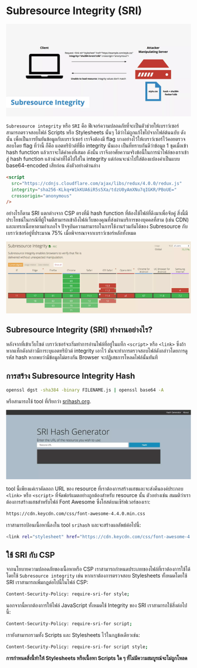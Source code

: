 # Subresource Integrity (SRI)

![](images/subresource-integrity-lg@2x.webp)

`Subresource integrity` หรือ `SRI` คือ ฟีเจอร์ความปลอดภัยที่จะเป็นตัวช่วยให้เบราว์เซอร์ สามารถตรวจสอบไฟล์ Scripts หรือ Stylesheets นั้นๆ ได้ว่าไม่ถูกแก้ไขไปจากไฟล์ต้นฉบับ ดังนั้น เพื่อเป็นการยืนยันข้อมูลกับเบราว์เซอร์ เราจึงต้องมี flag บางอย่างไว้ให้เบราว์เซอร์ไว้คอยตรวจสอบโดย flag ที่ว่านี้ ก็คือ แอตทริบิวต์ที่ชื่อ integrity นั่นเอง เป็นที่ทราบกันดีว่าข้อมูล 1 ชุดเมื่อเข้า hash function แล้วเราจะได้ค่าคงที่เสมอ ดังนั้น เราจึงอาศัยความจริงข้อนี้ในการนำไฟล์ของเราเข้าสู่ hash function แล้วนำค่าที่ได้ไปใส่ใน integrity แต่ก่อนจะนำไปใส่ต้องแปลงค่าเป็นแบบ base64-encoded เสียก่อน ดังตัวอย่างด้านล่าง

```html 
<script
  src="https://cdnjs.cloudflare.com/ajax/libs/redux/4.0.0/redux.js"
  integrity="sha256-KLkq+W1kKUA6iR5s5Xa/tdzU0yAmXNu7qIGKR/PBoUE="
  crossorigin="anonymous"
/>
```

อย่างไรก็ตาม SRI แตกต่างจาก CSP ตรงที่มี hash function ที่ต้องใช้ไฟล์ที่ดึงมาเพื่อจับคู่ สิ่งนี้มีประโยชน์ในกรณีที่ผู้โจมตีสามารถเข้าถึงไฟล์เว็บของคุณที่ส่งผ่านบริการของบุคคลที่สาม (เช่น CDN) และแทรกเนื้อหาตามอำเภอใจ ปัจจุบันความสามารถในการใช้งานร่วมกันได้ของ Subresource กับเบราว์เซอร์อยู่ที่ประมาณ 75% เมื่อพิจารณาจากเบราว์เซอร์หลักทั้งหมด 

![](images/subresource-integrity-support-2018-1-lg@2x.webp)

## Subresource Integrity (SRI) ทำงานอย่างไร?

หลังจากที่เข้าเว็บไซต์ เบราว์เซอร์จะเริ่มทำการอ่านไฟล์ที่อยู่ในแท็ก `<script>` หรือ `<link>` ซึ่งถ้าหากแท็กดังกล่าวมีการะบุแอตทริบิวต์ integrity เอาไว้ มันจะทำการตรวจสอบไฟล์ดังกล่าวโดยการดูรหัส hash หากพบว่ามีข้อมูลไม่ตรงกัน Browser จะปฎิเสธการโหลดไฟล์นั้นทันที 

## การสร้าง Subresource Integrity Hash

```bash
openssl dgst -sha384 -binary FILENAME.js | openssl base64 -A
```
หรือสามารถใช้ tool ที่เรียกว่า [srihash.org](https://www.srihash.org/).

![](images/sri-hash-generator-lg@2x.webp)

tool นี้เพียงแค่เราคัดลอก URL ของ resource ที่เราต้องการสร้างแฮชและจะส่งคืนองค์ประกอบ `<link>` หรือ `<script>` ที่จัดฟอร์แมตอย่างถูกต้องสำหรับ resource นั้น ตัวอย่างเช่น สมมติว่าเราต้องการสร้างแฮชสำหรับไฟล์ Font Awesome ซึ่งโฮสต์บนเซิร์ฟเวอร์ของเรา: 

```bash
https://cdn.keycdn.com/css/font-awesome-4.4.0.min.css
```

เราสามารถป้อนเนื้อหานี้ลงใน tool `srihash` และจะสร้างผลลัพธ์ต่อไปนี้: 

```bash
<link rel="stylesheet" href="https://cdn.keycdn.com/css/font-awesome-4.4.0.min.css" integrity="sha384-MI32KR77SgI9QAPUs+6R7leEOwtop70UsjEtFEezfKnMjXWx15NENsZpfDgq8m8S" crossorigin="anonymous">
```
## ใช้ SRI กับ CSP

จากนโยบายความปลอดภัยของเนื้อหาหรือ CSP เราสามารถกำหนดประเภทของไฟล์ที่เราต้องการใช้ได้ โดยใช้ `Subresource integrity` เช่น หากเราต้องการตรวจสอบ Stylesheets ทั้งหมดโดยใช้ SRI เราสามารถเพิ่มกฎต่อไปนี้ในไฟล์ CSP: 

```bash
Content-Security-Policy: require-sri-for style;
```
นอกจากนี้หากต้องการให้ไฟล์ JavaScript ทั้งหมดใช้ Integrity ของ SRI เราสามารถใช้สิ่งต่อไปนี้:

```bash
Content-Security-Policy: require-sri-for script;
```

เรายังสามารถรวมทั้ง Scripts และ Stylesheets ไว้ในกฎข้อเดียวเช่น:

```bash
Content-Security-Policy: require-sri-for script style;
```
**การกำหนดสิ่งนี้ทำให้ Stylesheets หรือเนื้อหา Scripts ใด ๆ ที่ไม่มีความสมบูรณ์จะไม่ถูกโหลด**
